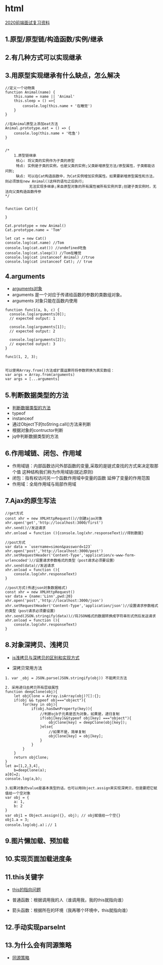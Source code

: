 # html

[2020前端面试复习资料](https://www.jianshu.com/p/137b525e09ff)

## 1.原型/原型链/构造函数/实例/继承

## 2.有几种方式可以实现继承

## 3.用原型实现继承有什么缺点，怎么解决
```
//定义一个动物类
function Animal(name) {
    this.name = name || 'Animal'
    this.sleep = () =>{
        console.log(this.name + '在睡觉')
    }
}

//在Animal原型上添加eat方法
Animal.prototype.eat = () => {
    console.log(this.name + '吃鱼')
}


/*  
    1.原型链继承
     核心: 将父类的实例作为子类的原型
     特点: 实例是子类的实例，也是父类的实例;父类新增原型方法/原型属性，子类都能访问到;
     缺点: 可以在Cat构造函数中，为Cat实例增加实例属性。如果要新增原型属性和方法，则必须放在new Animal()这样的语句之后执行;
           无法实现多继承;来自原型对象的所有属性被所有实例共享;创建子类实例时，无法向父类构造函数传参
*/


function Cat(){

}

Cat.prototype = new Animal()
Cat.prototype.name = 'Tom'

let cat = new Cat()
console.log(cat.name) //Tom
console.log(cat.eat()) //undefined吃鱼
console.log(cat.sleep()) //Tom在睡觉
console.log(cat instanceof Animal) //true
console.log(cat instanceof Cat); // true
```

## 4.arguments
* [arguments对象](https://developer.mozilla.org/zh-CN/docs/Web/JavaScript/Reference/Functions/arguments)
* arguments 是一个对应于传递给函数的参数的类数组对象。
* arguments 对象只能在函数内使用
```
function func1(a, b, c) {
  console.log(arguments[0]);
  // expected output: 1

  console.log(arguments[1]);
  // expected output: 2

  console.log(arguments[2]);
  // expected output: 3
}

func1(1, 2, 3);


可以使用Array.from()方法或扩展运算符将参数转换为真实数组：
var args = Array.from(arguments)
var args = [...arguments]
```

## 5.判断数据类型的方法
* [判断数据类型的方法](https://www.jianshu.com/p/967d6db70437)
* typeof
* instanceof
* 通过Object下的toString.call()方法来判断
* 根据对象的contructor判断
* jq中判断数据类型的方法

## 6.作用域链、闭包、作用域
* 作用域链：内部函数访问外部函数的变量,采取的是链式查找的方式来决定取那个值 这种结构我们称为作用域链(就近原则)
* 闭包：指有权访问另一个函数作用域中变量的函数 延伸了变量的作用范围
* 作用域：全局作用域与局部作用域 

## 7.Ajax的原生写法
```
//get方式
const xhr = new XMLHttpRequest()//创建ajax对象
xhr.open('get','http://localhost:3000/first')
xhr.send()//发送请求
xhr.onload = function (){console.log(xhr.responseText)//得到数据}

//post方式
var data = `username=simon&password=123`
xhr.open('post','http://localhost:3000/post')
xhr.setRequestHeader('Content-Type','application/x-www-form-urlencoded')//设置请求参数格式的类型（post请求必须要设置）
xhr.send(data)//发送请求
xhr.onload = function (){
    console.log(xhr.responseText)
}

//post方式(传递json对象数据格式)
const xhr = new XMLHttpRequest()
var data = {name:'Linn',pwd:20}
xhr.open('post','http://localhost:3000/json')
xhr.setRequestHeader('Content-Type','application/json')//设置请求参数格式的类型（post请求必须要设置）
xhr.send(JSON.stringify(data))//将JSON格式的数据转换成字符串形式然后发送请求
xhr.onload = function (){
    console.log(xhr.responseText)
}
```

## 8.对象深拷贝、浅拷贝
* [js浅拷贝与深拷贝的区别和实现方式](https://www.jianshu.com/p/1c142ec2ca45)

* 深拷贝常用方法 
```
1. var _obj = JSON.parse(JSON.stringify(obj)) 不能拷贝方法

2. 采用递归去拷贝所有层级属性
function deepClone(obj){
    let objClone = Array.isArray(obj)?[]:{};
    if(obj && typeof obj==="object"){
        for(key in obj){
            if(obj.hasOwnProperty(key)){
                //判断ojb子元素是否为对象，如果是，递归复制
                if(obj[key]&&typeof obj[key] ==="object"){
                    objClone[key] = deepClone(obj[key]);
                }else{
                    //如果不是，简单复制
                    objClone[key] = obj[key];
                }
            }
        }
    }
    return objClone;
}    
let a=[1,2,3,4],
    b=deepClone(a);
a[0]=2;
console.log(a,b);

3.如果对象的value是基本类型的话，也可以用Object.assign来实现深拷贝，但是要把它赋值给一个空对象
var obj = {
    a: 1,
    b: 2
}
var obj1 = Object.assign({}, obj); // obj赋值给一个空{}
obj1.a = 3;
console.log(obj.a)；// 1
```

## 9.图片懒加载、预加载

## 10.实现页面加载进度条

## 11.this关键字
* [this的指向问题](https://www.cnblogs.com/dongcanliang/p/7054176.html)

* 普通函数：根据调用我的人（谁调用我，我的this就指向谁）

* 箭头函数：根据所在的环境（我再哪个环境中，this就指向谁）

## 12.手动实现parseInt

## 13.为什么会有同源策略
* [同源策略](https://blog.csdn.net/weixin_44195250/article/details/102808214)